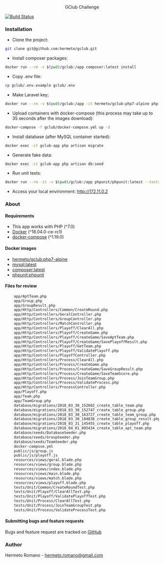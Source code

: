 <p align="center">GClub Challenge</p>

[![Build Status](https://travis-ci.org/hermeto/gclub.svg?branch=master)](https://travis-ci.org/hermeto/gclub)

### Installation

- Clone the project:
```bash
git clone git@github.com:hermeto/gclub.git
```
- Install composer packages:
```bash
docker run --rm -v $(pwd)/gclub:/app composer:latest install
```
- Copy .env file:
```bash
cp gclub/.env.example gclub/.env
```
- Make Laravel key;
```bash
docker run --rm -v $(pwd)/gclub:/app -it hermeto/gclub:php7-alpine php app/artisan key:generate
```
- Upload containers with docker-compose (this process may take up to 35 seconds after the images download):
```bash
docker-compose -f gclub/docker-compose.yml up -d
```
- Install database (after MySQL container started):
```bash
docker exec -it gclub-app php artisan migrate
```
- Generate fake data:
```bash
docker exec -it gclub-app php artisan db:seed
```
- Run unit tests:
```bash
docker run --rm -it -v $(pwd)/gclub:/app phpunit/phpunit:latest --testsuit=Unit
```
- Access your local environment: http://172.11.0.2

### About

#### Requirements

- This app works with PHP (^7.0)
- [Docker](https://docs.docker.com/install/) (^18.04.0-ce-rc1)
- [docker-compose](https://docs.docker.com/compose/install/) (^1.19.0)

#### Docker images
- [hermeto/gclub:php7-alpine](https://store.docker.com/community/images/hermeto/gclub)
- [mysql:latest](https://store.docker.com/images/mysql)
- [composer:latest](https://store.docker.com/images/composer)
- [phpunit:phpunit](https://store.docker.com/community/images/phpunit/phpunit)

#### Files for review
```bash
  	app/AptTeam.php
	app/Group.php
	app/GroupResult.php
	app/Http/Controllers/Common/CreateRound.php
	app/Http/Controllers/GeralController.php
	app/Http/Controllers/GroupController.php
	app/Http/Controllers/MatchController.php
	app/Http/Controllers/Playoff/ClearAll.php
	app/Http/Controllers/Playoff/CreateGame.php
	app/Http/Controllers/Playoff/CreateGame/SaveAptTeam.php
	app/Http/Controllers/Playoff/CreateGame/SavePlayoffResult.php
	app/Http/Controllers/Playoff/GetTeam.php
	app/Http/Controllers/Playoff/ValidatePlayoff.php
	app/Http/Controllers/PlayoffController.php
	app/Http/Controllers/Process/ClearAll.php
	app/Http/Controllers/Process/CreateGame.php
	app/Http/Controllers/Process/CreateGame/SaveGroupResult.php
	app/Http/Controllers/Process/CreateGame/SaveTeamScore.php
	app/Http/Controllers/Process/JoinTeamGroup.php
	app/Http/Controllers/Process/ValidateProcess.php
	app/Http/Controllers/ProcessController.php
	app/Playoff.php
	app/Team.php
	app/TeamGroup.php
	database/migrations/2018_03_30_152602_create_table_team.php
	database/migrations/2018_03_30_152747_create_table_group.php
	database/migrations/2018_03_30_163727_create_table_team_group.php
	database/migrations/2018_03_30_184838_create_table_group_result.php
	database/migrations/2018_03_31_145455_create_table_playoff.php
	database/migrations/2018_04_01_005434_create_table_apt_team.php
	database/seeds/DatabaseSeeder.php
	database/seeds/GroupSeeder.php
	database/seeds/TeamSeeder.php
	docker-compose.yml
	public/js/group.js
	public/js/playoff.js
	resources/views/geral.blade.php
	resources/views/group.blade.php
	resources/views/index.blade.php
	resources/views/main.blade.php
	resources/views/match.blade.php
	resources/views/playoff.blade.php
	tests/Unit/Common/CreateRoundTest.php
	tests/Unit/Playoff/ClearAllTest.php
	tests/Unit/Playoff/ValidatePlayoffTest.php
	tests/Unit/Process/ClearAllTest.php
	tests/Unit/Process/JoinTeamGroupTest.php
	tests/Unit/Process/ValidateProcessTest.php
```

#### Submitting bugs and feature requests

Bugs and feature request are tracked on [GitHub](https://github.com/hermeto/gclub/issues)

### Author

Hermeto Romano - <hermeto.romano@gmail.com>

